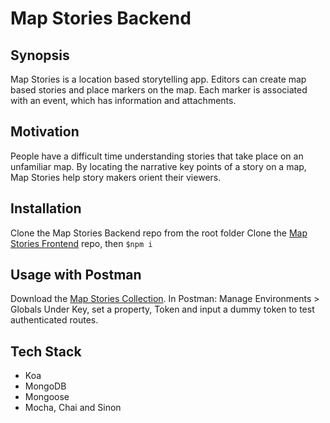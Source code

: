 # Map Stories Backend

## Synopsis
Map Stories is a location based storytelling app. Editors can create map based stories and place markers on the map. Each marker is associated with an event, which has information and attachments.

## Motivation
People have a difficult time understanding stories that take place on an unfamiliar map. By locating the narrative key points of a story on a map, Map Stories help story makers orient their viewers.

## Installation
Clone the Map Stories Backend repo from the root folder
Clone the [Map Stories Frontend](https://github.com/fredpinon/map-stories-front-end/tree/develop/MapStories) repo, then `$npm i`

## Usage with Postman
Download the [Map Stories Collection](https://documenter.getpostman.com/view/2573635/map-story-localhost/71FXBMv).
In Postman: Manage Environments > Globals
Under Key, set a property, Token and input a dummy token to test authenticated routes.  


## Tech Stack
- Koa
- MongoDB
- Mongoose
- Mocha, Chai and Sinon
